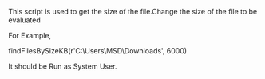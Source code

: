 This script is used to get the size of the file.Change the size of the file to be evaluated

For Example,

findFilesBySizeKB(r'C:\Users\MSD\Downloads', 6000)

It should be Run as System User.